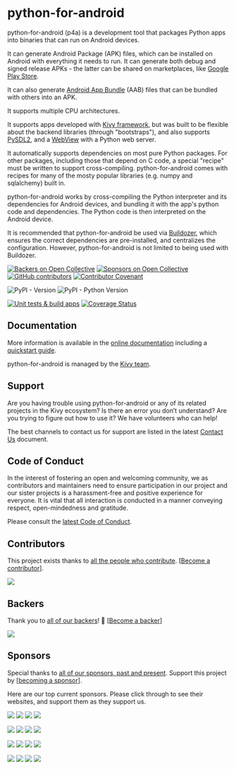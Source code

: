 # python-for-android

python-for-android (p4a) is a development tool that packages Python apps into
binaries that can run on Android devices.

It can generate Android Package (APK) files, which can be installed on Android
with everything it needs to run. It can generate both debug and signed release 
APKs - the latter can be shared on marketplaces, like 
[Google Play Store](https://play.google.com/store/).

It can also generate 
[Android App Bundle](https://developer.android.com/guide/app-bundle/faq) (AAB)
files that can be bundled with others into an APK.

It supports multiple CPU architectures.

It supports apps developed with [Kivy framework](http://kivy.org), but was
built to be flexible about the backend libraries (through "bootstraps"), and 
also supports [PySDL2](https://pypi.org/project/PySDL2/), and a
[WebView](https://developer.android.com/reference/android/webkit/WebView) with
a Python web server.

It automatically supports dependencies on most pure Python packages. For other
packages, including those that depend on C code, a special "recipe" must be 
written to support cross-compiling. python-for-android comes with recipes for
many of the mosty popular libraries (e.g. numpy and sqlalchemy) built in.

python-for-android works by cross-compiling the Python interpreter and its
dependencies for Android devices, and bundling it with the app's python code
and dependencies. The Python code is then interpreted on the Android device.

It is recommended that python-for-android be used via 
[Buildozer](https://buildozer.readthedocs.io/), which ensures the correct
dependencies are pre-installed, and centralizes the configuration. However, 
python-for-android is not limited to being used with Buildozer.

[![Backers on Open Collective](https://opencollective.com/kivy/backers/badge.svg)](#backers)
[![Sponsors on Open Collective](https://opencollective.com/kivy/sponsors/badge.svg)](#sponsors)
[![GitHub contributors](https://img.shields.io/github/contributors-anon/kivy/python-for-android)](https://github.com/kivy/python-for-android/graphs/contributors)
[![Contributor Covenant](https://img.shields.io/badge/Contributor%20Covenant-2.1-4baaaa.svg)](CODE_OF_CONDUCT.md)

![PyPI - Version](https://img.shields.io/pypi/v/python-for-android)
![PyPI - Python Version](https://img.shields.io/pypi/pyversions/python-for-android)

[![Unit tests & build apps](https://github.com/kivy/python-for-android/workflows/Unit%20tests%20&%20build%20apps/badge.svg?branch=develop)](https://github.com/kivy/python-for-android/actions?query=workflow%3A%22Unit+tests+%26+build+apps%22)
[![Coverage Status](https://coveralls.io/repos/github/kivy/python-for-android/badge.svg?branch=develop&kill_cache=1)](https://coveralls.io/github/kivy/python-for-android?branch=develop)

## Documentation

More information is available in the 
[online documentation](https://python-for-android.readthedocs.io) including a
[quickstart guide](https://python-for-android.readthedocs.io/en/latest/quickstart/).

python-for-android is managed by the [Kivy team](https://kivy.org).

## Support

Are you having trouble using python-for-android or any of its related projects
in the Kivy ecosystem?
Is there an error you don’t understand? Are you trying to figure out how to use 
it? We have volunteers who can help!

The best channels to contact us for support are listed in the latest 
[Contact Us](https://github.com/kivy/pyton-for-android/blob/master/CONTACT.md)
document.

## Code of Conduct

In the interest of fostering an open and welcoming community, we as 
contributors and maintainers need to ensure participation in our project and 
our sister projects is a harassment-free and positive experience for everyone. 
It is vital that all interaction is conducted in a manner conveying respect, 
open-mindedness and gratitude.

Please consult the [latest Code of Conduct](https://github.com/kivy/python-for-android/blob/master/CODE_OF_CONDUCT.md).

## Contributors

This project exists thanks to 
[all the people who contribute](https://github.com/kivy/python-for-android/graphs/contributors).
[[Become a contributor](CONTRIBUTING.md)].

<img src="https://contrib.nn.ci/api?repo=kivy/python-for-android&pages=5&no_bot=true&radius=22&cols=18">

## Backers

Thank you to [all of our backers](https://opencollective.com/kivy)! 
🙏 [[Become a backer](https://opencollective.com/kivy#backer)]

<img src="https://opencollective.com/kivy/backers.svg?width=890&avatarHeight=44&button=false">

## Sponsors

Special thanks to 
[all of our sponsors, past and present](https://opencollective.com/kivy).
Support this project by 
[[becoming a sponsor](https://opencollective.com/kivy#sponsor)].

Here are our top current sponsors. Please click through to see their websites,
and support them as they support us. 

<!--- See https://github.com/orgs/kivy/discussions/15 for explanation of this code. -->
<a href="https://opencollective.com/kivy/sponsor/0/website" target="_blank"><img src="https://opencollective.com/kivy/sponsor/0/avatar.svg"></a>
<a href="https://opencollective.com/kivy/sponsor/1/website" target="_blank"><img src="https://opencollective.com/kivy/sponsor/1/avatar.svg"></a>
<a href="https://opencollective.com/kivy/sponsor/2/website" target="_blank"><img src="https://opencollective.com/kivy/sponsor/2/avatar.svg"></a>
<a href="https://opencollective.com/kivy/sponsor/3/website" target="_blank"><img src="https://opencollective.com/kivy/sponsor/3/avatar.svg"></a>

<a href="https://opencollective.com/kivy/sponsor/4/website" target="_blank"><img src="https://opencollective.com/kivy/sponsor/4/avatar.svg"></a>
<a href="https://opencollective.com/kivy/sponsor/5/website" target="_blank"><img src="https://opencollective.com/kivy/sponsor/5/avatar.svg"></a>
<a href="https://opencollective.com/kivy/sponsor/6/website" target="_blank"><img src="https://opencollective.com/kivy/sponsor/6/avatar.svg"></a>
<a href="https://opencollective.com/kivy/sponsor/7/website" target="_blank"><img src="https://opencollective.com/kivy/sponsor/7/avatar.svg"></a>

<a href="https://opencollective.com/kivy/sponsor/8/website" target="_blank"><img src="https://opencollective.com/kivy/sponsor/8/avatar.svg"></a>
<a href="https://opencollective.com/kivy/sponsor/9/website" target="_blank"><img src="https://opencollective.com/kivy/sponsor/9/avatar.svg"></a>
<a href="https://opencollective.com/kivy/sponsor/10/website" target="_blank"><img src="https://opencollective.com/kivy/sponsor/10/avatar.svg"></a>
<a href="https://opencollective.com/kivy/sponsor/11/website" target="_blank"><img src="https://opencollective.com/kivy/sponsor/11/avatar.svg"></a>

<a href="https://opencollective.com/kivy/sponsor/12/website" target="_blank"><img src="https://opencollective.com/kivy/sponsor/12/avatar.svg"></a>
<a href="https://opencollective.com/kivy/sponsor/13/website" target="_blank"><img src="https://opencollective.com/kivy/sponsor/13/avatar.svg"></a>
<a href="https://opencollective.com/kivy/sponsor/14/website" target="_blank"><img src="https://opencollective.com/kivy/sponsor/14/avatar.svg"></a>
<a href="https://opencollective.com/kivy/sponsor/15/website" target="_blank"><img src="https://opencollective.com/kivy/sponsor/15/avatar.svg"></a>
